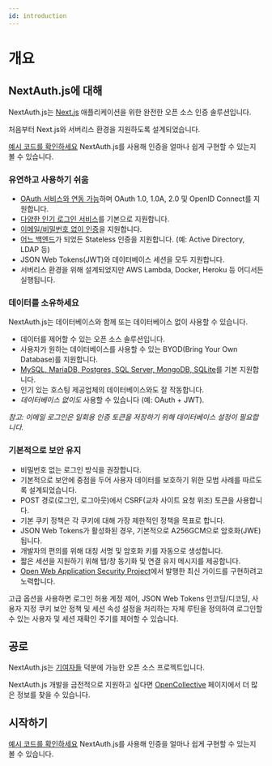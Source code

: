 ```yaml
---
id: introduction
---
```


# 개요

## NextAuth.js에 대해

NextAuth.js는 [Next.js](http://nextjs.org/) 애플리케이션을 위한 완전한 오픈 소스 인증 솔루션입니다.

처음부터 Next.js와 서버리스 환경을 지원하도록 설계되었습니다.

[예시 코드를 확인하세요](https://nextauth-ko.wsbox.pw/docs/getting-started/example) NextAuth.js를 사용해 인증을 얼마나 쉽게 구현할 수 있는지 볼 수 있습니다.

### 유연하고 사용하기 쉬움

-   [OAuth 서비스와 연동 가능](https://nextauth-ko.wsbox.pw/docs/providers)하며 OAuth 1.0, 1.0A, 2.0 및 OpenID Connect를 지원합니다.
-   [다양한 인기 로그인 서비스](https://nextauth-ko.wsbox.pw/docs/configuration/providers/oauth)를 기본으로 지원합니다.
-   [이메일/비밀번호 없이 인증](https://nextauth-ko.wsbox.pw/docs/providers/email)을 지원합니다.
-   [어느 백엔드](https://authjs.dev/getting-started/database)가 되었든 Stateless 인증을 지원합니다. (예: Active Directory, LDAP 등)
-   JSON Web Tokens(JWT)와 데이터베이스 세션을 모두 지원합니다.
-   서버리스 환경을 위해 설계되었지만 AWS Lambda, Docker, Heroku 등 어디서든 실행됩니다.

### 데이터를 소유하세요

NextAuth.js는 데이터베이스와 함께 또는 데이터베이스 없이 사용할 수 있습니다.

-   데이터를 제어할 수 있는 오픈 소스 솔루션입니다.
-   사용자가 원하는 데이터베이스를 사용할 수 있는 BYOD(Bring Your Own Database)를 지원합니다.
-   [MySQL, MariaDB, Postgres, SQL Server, MongoDB, SQLite](https://nextauth-ko.wsbox.pw/docs/configuration/databases)를 기본 지원합니다.
-   인기 있는 호스팅 제공업체의 데이터베이스와도 잘 작동합니다.
-   _데이터베이스 없이도_ 사용할 수 있습니다 (예: OAuth + JWT).

_참고: 이메일 로그인은 일회용 인증 토큰을 저장하기 위해 데이터베이스 설정이 필요합니다._

### 기본적으로 보안 유지

-   비밀번호 없는 로그인 방식을 권장합니다.
-   기본적으로 보안에 중점을 두어 사용자 데이터를 보호하기 위한 모범 사례를 따르도록 설계되었습니다.
-   POST 경로(로그인, 로그아웃)에서 CSRF(교차 사이트 요청 위조) 토큰을 사용합니다.
-   기본 쿠키 정책은 각 쿠키에 대해 가장 제한적인 정책을 목표로 합니다.
-   JSON Web Tokens가 활성화된 경우, 기본적으로 A256GCM으로 암호화(JWE)됩니다.
-   개발자의 편의를 위해 대칭 서명 및 암호화 키를 자동으로 생성합니다.
-   짧은 세션을 지원하기 위해 탭/창 동기화 및 연결 유지 메시지를 제공합니다.
-   [Open Web Application Security Project](https://owasp.org/)에서 발행한 최신 가이드를 구현하려고 노력합니다.

고급 옵션을 사용하면 로그인 허용 계정 제어, JSON Web Tokens 인코딩/디코딩, 사용자 지정 쿠키 보안 정책 및 세션 속성 설정을 처리하는 자체 루틴을 정의하여 로그인할 수 있는 사용자 및 세션 재확인 주기를 제어할 수 있습니다.

## 공로

NextAuth.js는 [기여자들](https://nextauth-ko.wsbox.pw/docs/contributors) 덕분에 가능한 오픈 소스 프로젝트입니다.

NextAuth.js 개발을 금전적으로 지원하고 싶다면 [OpenCollective](https://opencollective.com/nextauth) 페이지에서 더 많은 정보를 찾을 수 있습니다.

## 시작하기

[예시 코드를 확인하세요](/getting-started/example) NextAuth.js를 사용해 인증을 얼마나 쉽게 구현할 수 있는지 볼 수 있습니다.